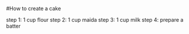 #How to create a cake

step 1:         1 cup flour
step 2:         1 cup maida
step 3:         1 cup milk
step 4:         prepare a batter